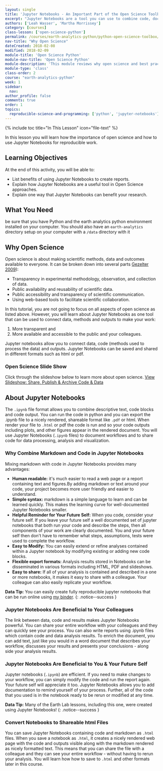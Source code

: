 ```yaml
---
layout: single
title: 'Jupyter Notebooks - An Important Part of the Open Science Toolbox'
excerpt: "Jupyter Notebooks are a tool you can use to combine code, documentation and outputs in the same file. Learn how how to use Jupyter Notebooks for reproducible open science work."
authors: ['Leah Wasser', 'Martha Morrissey']
category: [courses]
class-lesson: ['open-science-python']
permalink: /courses/earth-analytics-python/python-open-science-toolbox/jupyter-notebooks-for-open-science/
nav-title: "Why Open Science"
dateCreated: 2018-02-08
modified: 2018-02-09
module-title: 'Open Science Python'
module-nav-title: 'Open Science Python'
module-description: 'This module reviews why open science and best practices in python.'
module-type: 'class'
class-order: 2
course: "earth-analytics-python"
week: 1
sidebar:
  nav:
author_profile: false
comments: true
order: 1
topics:
  reproducible-science-and-programming: ['python', 'jupyter-notebooks']
---
```

{% include toc title="In This Lesson" icon="file-text" %}

In this lesson you will learn how the importance of open science and how to use Jupyter Notebooks for reproducible work.
<div class='notice--success' markdown="1">

## <i class="fa fa-graduation-cap" aria-hidden="true"></i> Learning Objectives

At the end of this activity, you will be able to:

 * List benefits of using Jupyter Notebooks to create reports. 
 * Explain how Jupyter Notebooks are a useful tool in Open Science approaches. 
 * Explain one way that Jupyter Notebooks can benefit your research. 
 
## <i class="fa fa-check-square-o fa-2" aria-hidden="true"></i> What You Need
 be sure that you have Python and  the earth analytics python environment installed on your computer.  You should also have an `earth-analytics` directory setup on your computer with a `/data` directory with it
 
</div>
 

## Why Open Science 
Open science is about making scientific methods, data and outcomes
available to everyone. It can be broken down into several parts <a href= "http://www.openscience.org/blog/?p=269" target = "_blank">Gezelter 2009</a>):

* Transparency in experimental methodology, observation, and collection of data.
* Public availability and reusability of scientific data.
* Public accessibility and transparency of scientific communication.
* Using web-based tools to facilitate scientific collaboration.

In this tutorial, you are not going to focus on all aspects of open science as listed above. However, you will learn about Jupyter Notebooks as one tool that can be used to connect data, methods and outputs to make your work:

1. More transparent and
2. More available and accessible to the public and your colleagues.

Jupyter notebooks allow you to connect data, code (methods used to process the data) and outputs. Jupyter Notebooks can be saved and shared in different formats such as html or pdf.


### Open Science Slide Show 

Click through the slideshow below to learn more about open science.
<a class="btn btn--success" href="{{ site.baseurl}}/slide-shows/share-publish-archive/" target= "_blank">
View Slideshow: Share, Publish & Archive Code & Data </a>


## About Jupyter Notebooks

The `.ipynb` file format allows you to combine descriptive text, code blocks and code output. You can run the code in python and you can export the .ipynb file to a nicely rendered, shareable format like `.pdf` or html. When render your file to `.html` or pdf the code is run and so your code outputs including plots, and other figures appear in the rendered document. You will use Jupyter Notebooks (`.ipynb` files) to document workflows and to share code for data processing, analysis and visualization.


### Why Combine Markdown and Code in Jupyter Notebooks

Mixing markdown with code in Jupyter Notebooks provides many advantages:

* **Human readable:** it's much easier to read a web page or a report containing text and figures.By adding markdown or text around your code, your project becomes more user friendly and easier to understand.
* **Simple syntax:** markdown is a simple language to learn and can be learned quickly. This makes the learning curve for well-documented Jupyter Notebooks smaller. 
* **Helpful Reminder for Your Future Self:** When you code, consider your future self. If you leave your future self a well documented set of jupyter notebooks that both run your code and describe the steps, then all components of your work are clearly documented. You and your future self then don't have to remember what steps, assumptions, tests were used to complete the workflow.
* **Easy to Modify:** You can easily extend or refine analyses contained within a Jupyter notebook by modifying existing or adding new code blocks.
* **Flexible export formats:** Analysis results stored in Notebooks can be disseminated in various formats including HTML, PDF and slideshows.
* **Easy to share:** If all of your analysis is contained and described in a one or more notebooks, it makes it easy to share with a colleague. Your colleague can also easily replicate your workflow.

<i class="fa fa-star"></i> **Data Tip:**
You can easily create fully reproducible jupyter notebooks that can be run online using <a href="https://mybinder.org/" target = "_blank">my binder</a>. 
{: .notice--success }

### Jupyter Notebooks Are Beneficial to Your Colleagues

The link between data, code and results makes Jupyter Notebooks powerful. You can share your entire workflow with your colleagues and they can quickly see your process. You can also write reports using .ipynb files which contain code and data analysis results. To enrich the document, you can add text, just like you would in a word document that describes your workflow, discusses your results and presents your conclusions - along side your analysis results.

### Jupyter Notebooks Are Beneficial to You & Your Future Self

Jupyter notebooks (`.ipynb`) are efficient. If you need to make changes to your workflow, you can simply modify the code and run the report again. Your future self will appreciate it too. Jupyter Notebooks allows you to add documentation to remind yourself of your process. Further, all of the code that you used is in the notebook ready to be rerun or modified at any time.

<i class="fa fa-star"></i> **Data Tip:**
Many of the Earth Lab lessons, including this one, were created using Jupyter Notebooks!
{: .notice--success }


### Convert Notebooks to Shareable html Files
You can save Jupyter Notebooks containing code and markdown as `.html` files. When you save a notebook as `.html`, it creates a nicely rendered web page with the code and outputs visible along with the markdown rendered as nicely formatted text. This means that you can share the file with a colleague and they can see your entire workflow - without having to rerun your analysis. You will learn how how to save to `.html` and other formats later in this course.
